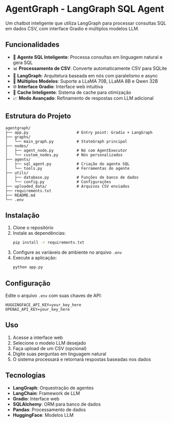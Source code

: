 # AgentGraph - LangGraph SQL Agent

Um chatbot inteligente que utiliza LangGraph para processar consultas SQL em dados CSV, com interface Gradio e múltiplos modelos LLM.

## Funcionalidades

- 🤖 **Agente SQL Inteligente**: Processa consultas em linguagem natural e gera SQL
- 📊 **Processamento de CSV**: Converte automaticamente CSV para SQLite
- 🔄 **LangGraph**: Arquitetura baseada em nós com paralelismo e async
- 🎯 **Múltiplos Modelos**: Suporte a LLaMA 70B, LLaMA 8B e Qwen 32B
- 🌐 **Interface Gradio**: Interface web intuitiva
- 💾 **Cache Inteligente**: Sistema de cache para otimização
- 📈 **Modo Avançado**: Refinamento de respostas com LLM adicional

## Estrutura do Projeto

```
agentgraph/
├── app.py                     # Entry point: Gradio + LangGraph
├── graphs/
│   └── main_graph.py          # StateGraph principal
├── nodes/
│   ├── agent_node.py          # Nó com AgentExecutor
│   └── custom_nodes.py        # Nós personalizados
├── agents/
│   ├── sql_agent.py           # Criação do agente SQL
│   └── tools.py               # Ferramentas do agente
├── utils/
│   ├── database.py            # Funções de banco de dados
│   └── config.py              # Configurações
├── uploaded_data/             # Arquivos CSV enviados
├── requirements.txt
├── README.md
└── .env
```

## Instalação

1. Clone o repositório
2. Instale as dependências:
   ```bash
   pip install -r requirements.txt
   ```
3. Configure as variáveis de ambiente no arquivo `.env`
4. Execute a aplicação:
   ```bash
   python app.py
   ```

## Configuração

Edite o arquivo `.env` com suas chaves de API:

```env
HUGGINGFACE_API_KEY=your_key_here
OPENAI_API_KEY=your_key_here
```

## Uso

1. Acesse a interface web
2. Selecione o modelo LLM desejado
3. Faça upload de um CSV (opcional)
4. Digite suas perguntas em linguagem natural
5. O sistema processará e retornará respostas baseadas nos dados

## Tecnologias

- **LangGraph**: Orquestração de agentes
- **LangChain**: Framework de LLM
- **Gradio**: Interface web
- **SQLAlchemy**: ORM para banco de dados
- **Pandas**: Processamento de dados
- **HuggingFace**: Modelos LLM
